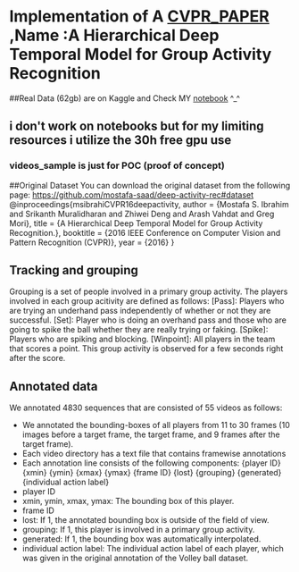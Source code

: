 # Implementation of A [CVPR_PAPER](https://www.cs.sfu.ca/~mori/research/papers/ibrahim-cvpr16.pdf) ,Name :A Hierarchical Deep Temporal Model for Group Activity Recognition
##Real Data (62gb) are on Kaggle and Check MY [notebook](https://www.kaggle.com/code/hossamasrw/volleyball-b1-phase) ^_^
## i don't work on notebooks but for my limiting resources i utilize the 30h free gpu use
### videos_sample is just for POC (proof of concept) 


##Original Dataset 
You can download the original dataset from the following page:
https://github.com/mostafa-saad/deep-activity-rec#dataset
@inproceedings{msibrahiCVPR16deepactivity,
  author    = {Mostafa S. Ibrahim and Srikanth Muralidharan and Zhiwei Deng and Arash Vahdat and Greg Mori},
  title     = {A Hierarchical Deep Temporal Model for Group Activity Recognition.},
  booktitle = {2016 IEEE Conference on Computer Vision and Pattern Recognition (CVPR)},
  year      = {2016}
}


## Tracking and grouping
Grouping is a set of people involved in a primary group activity.
The players involved in each group acitivity are defined as follows:
[Pass]: Players who are trying an underhand pass independently of whether or not they are successful.
[Set]: Player who is doing an overhand pass and those who are going to spike the ball whether they are really trying or faking.
[Spike]: Players who are spiking and blocking. 
[Winpoint]: All players in the team that scores a point. This group activity is observed for a few seconds right after the score.

## Annotated data
We annotated 4830 sequences that are consisted of 55 videos as follows:
- We annotated the bounding-boxes of all players from 11 to 30 frames (10 images before a target frame, the target frame, and 9 frames after the target frame).
- Each video directory has a text file that contains framewise annotations
- Each annotation line consists of the following components: {player ID} {xmin} {ymin} {xmax} {ymax} {frame ID} {lost} {grouping} {generated} {individual action label}
- player ID
- xmin, ymin, xmax, ymax: The bounding box of this player.
- frame ID
- lost: If 1, the annotated bounding box is outside of the field of view.
- grouping: If 1, this player is involved in a primary group activity.
- generated: If 1, the bounding box was automatically interpolated.
- individual action label: The individual action label of each player, which was given in the original annotation of the Volley ball dataset.
